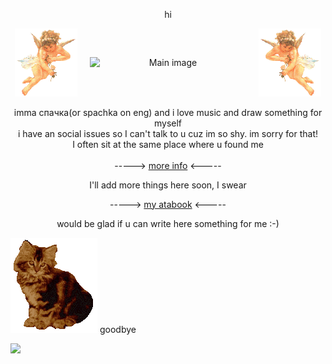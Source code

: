 <div align="center">
  <p>hi</p>
</div>

<div style="display: flex; justify-content: center; align-items: center; gap: 20px; flex-wrap: wrap;" align="center">
  <img src="https://github.com/spachka/spachka/blob/main/angelflut.gif?raw=true" alt="Angel left" style="width: 100px;">
  <img src="https://i.ibb.co/pj3rqk13/7c7fc03e3f3c68f7270a3ef26e687a4e.jpg" alt="Main image" style="width: 250px;">
  <img src="https://github.com/spachka/spachka/blob/main/angelright.gif?raw=true" alt="Angel right" style="width: 100px;">
</div>
<br>

<div align="center">
<a>imma спачка(or spachka on eng) and i love music and draw something for myself</a><br>
<a>i have an social issues so I can't talk to u cuz im so shy. im sorry for that!</a><br>
<a>I often sit at the same place where u found me</a>
</div>
<br>

<div align="center">
  <a>-----> </a><a href="https://github.com/spachka/more-info/blob/main/README.md">more info</a><a> <-----</a>
  <p>I'll add more things here soon, I swear</p>
</div>

<div align="center">
  <a>-----> </a><a href="https://spachka.atabook.org/">my atabook</a><a> <-----</a>
  <p>would be glad if u can write here something for me :-)</p>
</div>

  <div align="left">
<img src="https://github.com/spachka/spachka/blob/083a7e3f83b3110f84538e874f371eef873f5b30/EGHKSQC3FATKKBBZPZEWOWKO66NYD2AJ.gif">
<a>goodbye</a>
</div>

![](https://komarev.com/ghpvc/?username=spachka&color=blueviolet&style=plastic&label=views:)



